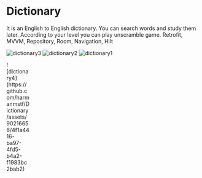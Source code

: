 # Dictionary
It is an English to English dictionary. You can search words and study them later. According to your level you can play unscramble game.
Retrofit, MVVM, Repository, Room, Navigation, Hilt



![dictionary3](https://github.com/harmanmstf/Dictionary/assets/90216656/b7688dea-50e7-4659-9f28-8f35989730cf)
![dictionary2](https://github.com/harmanmstf/Dictionary/assets/90216656/86153748-8668-4449-a05a-175648126cd1)
![dictionary1](https://github.com/harmanmstf/Dictionary/assets/90216656/24392d79-3f63-445e-b772-1988cd2a7f23)
<div style="width:60px ; height:60px">
![dictionary4](https://github.com/harmanmstf/Dictionary/assets/90216656/4f1a4416-ba97-4fd5-b4a2-f1983bc2bab2)
<div>
